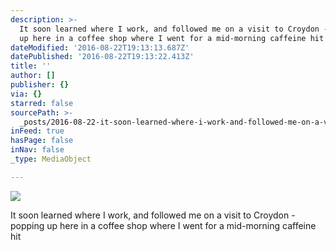```yaml
---
description: >-
  It soon learned where I work, and followed me on a visit to Croydon - popping
  up here in a coffee shop where I went for a mid-morning caffeine hit
dateModified: '2016-08-22T19:13:13.687Z'
datePublished: '2016-08-22T19:13:22.413Z'
title: ''
author: []
publisher: {}
via: {}
starred: false
sourcePath: >-
  _posts/2016-08-22-it-soon-learned-where-i-work-and-followed-me-on-a-visit-to.md
inFeed: true
hasPage: false
inNav: false
_type: MediaObject

---
```

![](https://the-grid-user-content.s3-us-west-2.amazonaws.com/4ae275b2-d011-452b-9f54-a872f38ee9e6.jpg)

It soon learned where I work, and followed me on a visit to Croydon - popping up here in a coffee shop where I went for a mid-morning caffeine hit